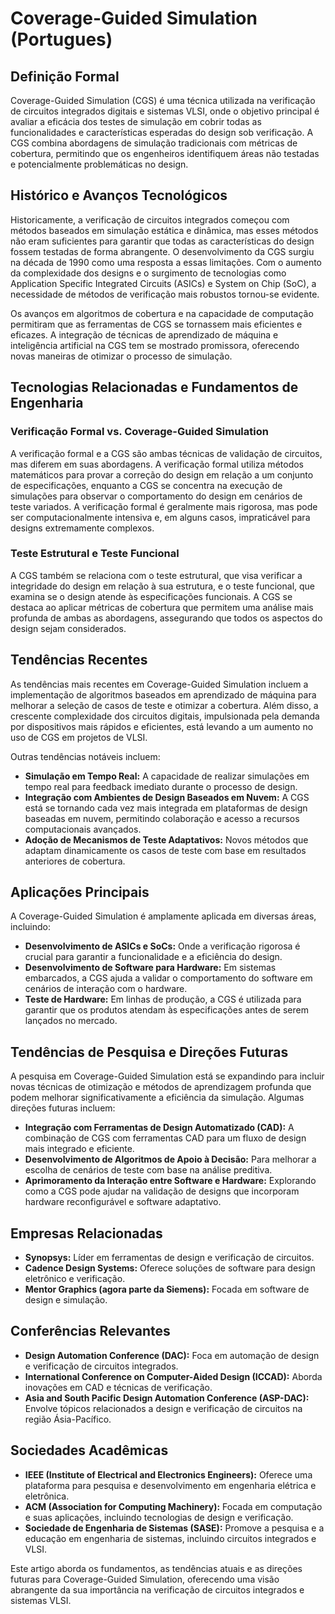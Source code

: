 # Coverage-Guided Simulation (Portugues)

## Definição Formal

Coverage-Guided Simulation (CGS) é uma técnica utilizada na verificação de circuitos integrados digitais e sistemas VLSI, onde o objetivo principal é avaliar a eficácia dos testes de simulação em cobrir todas as funcionalidades e características esperadas do design sob verificação. A CGS combina abordagens de simulação tradicionais com métricas de cobertura, permitindo que os engenheiros identifiquem áreas não testadas e potencialmente problemáticas no design.

## Histórico e Avanços Tecnológicos

Historicamente, a verificação de circuitos integrados começou com métodos baseados em simulação estática e dinâmica, mas esses métodos não eram suficientes para garantir que todas as características do design fossem testadas de forma abrangente. O desenvolvimento da CGS surgiu na década de 1990 como uma resposta a essas limitações. Com o aumento da complexidade dos designs e o surgimento de tecnologias como Application Specific Integrated Circuits (ASICs) e System on Chip (SoC), a necessidade de métodos de verificação mais robustos tornou-se evidente.

Os avanços em algoritmos de cobertura e na capacidade de computação permitiram que as ferramentas de CGS se tornassem mais eficientes e eficazes. A integração de técnicas de aprendizado de máquina e inteligência artificial na CGS tem se mostrado promissora, oferecendo novas maneiras de otimizar o processo de simulação.

## Tecnologias Relacionadas e Fundamentos de Engenharia

### Verificação Formal vs. Coverage-Guided Simulation

A verificação formal e a CGS são ambas técnicas de validação de circuitos, mas diferem em suas abordagens. A verificação formal utiliza métodos matemáticos para provar a correção do design em relação a um conjunto de especificações, enquanto a CGS se concentra na execução de simulações para observar o comportamento do design em cenários de teste variados. A verificação formal é geralmente mais rigorosa, mas pode ser computacionalmente intensiva e, em alguns casos, impraticável para designs extremamente complexos.

### Teste Estrutural e Teste Funcional

A CGS também se relaciona com o teste estrutural, que visa verificar a integridade do design em relação à sua estrutura, e o teste funcional, que examina se o design atende às especificações funcionais. A CGS se destaca ao aplicar métricas de cobertura que permitem uma análise mais profunda de ambas as abordagens, assegurando que todos os aspectos do design sejam considerados.

## Tendências Recentes

As tendências mais recentes em Coverage-Guided Simulation incluem a implementação de algoritmos baseados em aprendizado de máquina para melhorar a seleção de casos de teste e otimizar a cobertura. Além disso, a crescente complexidade dos circuitos digitais, impulsionada pela demanda por dispositivos mais rápidos e eficientes, está levando a um aumento no uso de CGS em projetos de VLSI.

Outras tendências notáveis incluem:

- **Simulação em Tempo Real:** A capacidade de realizar simulações em tempo real para feedback imediato durante o processo de design.
- **Integração com Ambientes de Design Baseados em Nuvem:** A CGS está se tornando cada vez mais integrada em plataformas de design baseadas em nuvem, permitindo colaboração e acesso a recursos computacionais avançados.
- **Adoção de Mecanismos de Teste Adaptativos:** Novos métodos que adaptam dinamicamente os casos de teste com base em resultados anteriores de cobertura.

## Aplicações Principais

A Coverage-Guided Simulation é amplamente aplicada em diversas áreas, incluindo:

- **Desenvolvimento de ASICs e SoCs:** Onde a verificação rigorosa é crucial para garantir a funcionalidade e a eficiência do design.
- **Desenvolvimento de Software para Hardware:** Em sistemas embarcados, a CGS ajuda a validar o comportamento do software em cenários de interação com o hardware.
- **Teste de Hardware:** Em linhas de produção, a CGS é utilizada para garantir que os produtos atendam às especificações antes de serem lançados no mercado.

## Tendências de Pesquisa e Direções Futuras

A pesquisa em Coverage-Guided Simulation está se expandindo para incluir novas técnicas de otimização e métodos de aprendizagem profunda que podem melhorar significativamente a eficiência da simulação. Algumas direções futuras incluem:

- **Integração com Ferramentas de Design Automatizado (CAD):** A combinação de CGS com ferramentas CAD para um fluxo de design mais integrado e eficiente.
- **Desenvolvimento de Algoritmos de Apoio à Decisão:** Para melhorar a escolha de cenários de teste com base na análise preditiva.
- **Aprimoramento da Interação entre Software e Hardware:** Explorando como a CGS pode ajudar na validação de designs que incorporam hardware reconfigurável e software adaptativo.

## Empresas Relacionadas

- **Synopsys:** Líder em ferramentas de design e verificação de circuitos.
- **Cadence Design Systems:** Oferece soluções de software para design eletrônico e verificação.
- **Mentor Graphics (agora parte da Siemens):** Focada em software de design e simulação.

## Conferências Relevantes

- **Design Automation Conference (DAC):** Foca em automação de design e verificação de circuitos integrados.
- **International Conference on Computer-Aided Design (ICCAD):** Aborda inovações em CAD e técnicas de verificação.
- **Asia and South Pacific Design Automation Conference (ASP-DAC):** Envolve tópicos relacionados a design e verificação de circuitos na região Ásia-Pacífico.

## Sociedades Acadêmicas

- **IEEE (Institute of Electrical and Electronics Engineers):** Oferece uma plataforma para pesquisa e desenvolvimento em engenharia elétrica e eletrônica.
- **ACM (Association for Computing Machinery):** Focada em computação e suas aplicações, incluindo tecnologias de design e verificação.
- **Sociedade de Engenharia de Sistemas (SASE):** Promove a pesquisa e a educação em engenharia de sistemas, incluindo circuitos integrados e VLSI.

Este artigo aborda os fundamentos, as tendências atuais e as direções futuras para Coverage-Guided Simulation, oferecendo uma visão abrangente da sua importância na verificação de circuitos integrados e sistemas VLSI.
